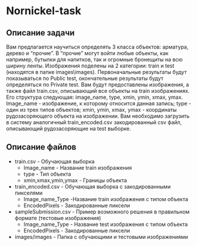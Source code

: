 # Nornickel-task
## Описание задачи  
Вам предлагается научиться определять 3 класса объектов: арматура, дерево и “прочие”. В “прочие” могут войти любые объекты, как например, бутылки для напитков, так и огромные бронещиты на всю ширину ленты. Изображения поделены на 2 категории: train и test (находятся в папке images\images). Первоначальные результаты будут показываться по Public test, окончательные результаты будут определяться по Private test. Вам будут предоставлены изображения, а также файл train.csv, описывающий все объекты на train изображениях. Его структура следующая: image_name, type, xmin, ymin, xmax, ymax. Image_name - изображение, к которому относится данная запись; type - один из трех типов объектов; xmin, ymin, xmax, ymax - координаты рудозасоряющего объекта на изображении. Вам необходимо загрузить в систему аналогичный train_encoded.csv закодированный csv файл, описывающий рудозасоряющие на test выборке.  
  
## Описание файлов  
* train.csv - Обучающая выборка  
	* Image_name - Название train изображения  
	* type - Тип объекта  
	* xmin,xmax,ymin,ymax - Границы объекта  
* train_encoded.csv - Обучающая выборка с закодированными пикселями  
	* Image_name_Type -Название train изображения с типом объекта  
	* EncodedPixels - Закодированные пиксели  
* sampleSubmission.csv - Пример возможного решения в правильном формате (тестовые изображения)  
	* Image_name_Type - Название test изображения с типом объекта  
	* EncodedPixels - Закодированные пиксели  
* images/images - Папка с обучающими и тестовыми изображениями  
